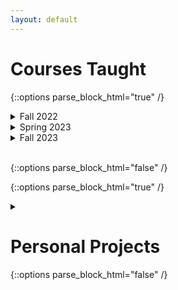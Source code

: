 ```yaml
---
layout: default
---
```

# Courses Taught
{::options parse_block_html="true" /}

<details><summary markdown="span">Fall 2022</summary>
## Dickinson College
* COMP 130: Intro to Computing
* COMP 364: Artificial Intelligence
</details>

<details><summary markdown="span">Spring 2023</summary>
## Gettysburg College
* CS 107: Intro to Scientific Computing
</details>

<details><summary markdown="span">Fall 2023</summary>
## Dickinson College
* COMP 130: Intro to Computing
* COMP 190: Tools and Techniques for Software Development
* COMP 290: Large-scale and Open Source Sofrware Development
</details>
<br/>

{::options parse_block_html="false" /}

{::options parse_block_html="true" /}
<details><summary markdown="span"><h1>Personal Projects</h1></summary>
</details>
{::options parse_block_html="false" /}

